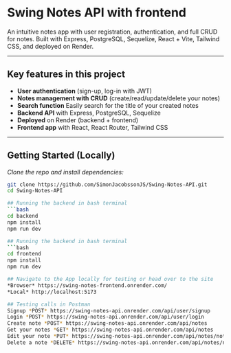 # Swing Notes API with frontend

An intuitive notes app with user registration, authentication, and full CRUD for notes. Built with Express, PostgreSQL, Sequelize, React + Vite, Tailwind CSS, and deployed on Render.

---

## Key features in this project

- **User authentication** (sign-up, log-in with JWT)
- **Notes management with CRUD** (create/read/update/delete your notes)
- **Search function** Easily search for the title of your created notes
- **Backend API** with Express, PostgreSQL, Sequelize
- **Deployed** on Render (backend + frontend)
- **Frontend app** with React, React Router, Tailwind CSS

---

## Getting Started (Locally)

*Clone the repo and install dependencies:*

```bash
git clone https://github.com/SimonJacobssonJS/Swing-Notes-API.git
cd Swing-Notes-API

## Running the backend in bash terminal
```bash 
cd backend
npm install
npm run dev

## Running the backend in bash terminal
```bash 
cd frontend
npm install
npm run dev

## Navigate to the App locally for testing or head over to the site
*Browser* https://swing-notes-frontend.onrender.com/
*Local* http://localhost:5173

## Testing calls in Postman
Signup *POST* https://swing-notes-api.onrender.com/api/user/signup
Login *POST* https://swing-notes-api.onrender.com/api/user/login
Create note *POST* https://swing-notes-api.onrender.com/api/notes
Get your notes *GET* https://swing-notes-api.onrender.com/api/notes
Edit your note *PUT* https://swing-notes-api.onrender.com/api/notes/noteId  (replace noteId with yours)
Delete a note *DELETE* https://swing-notes-api.onrender.com/api/notes/noteId  (replace noteId with yours)

